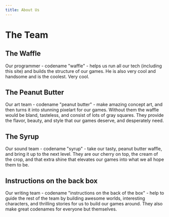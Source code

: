 ```yaml
---
title: About Us
---
```

# The Team

## The Waffle
Our programmer - codename "waffle" - helps us run all our tech (including this site) and builds the structure of our games. He is also very cool and handsome and is the coolest. Very cool.

## The Peanut Butter
Our art team - codename "peanut butter" - make amazing concept art, and then turns it into stunning pixelart for our games. Without them the waffle would be bland, tasteless, and consist of lots of gray squares. They provide the flavor, beauty, and style that our games deserve, and desperately need.

## The Syrup
Our sound team - codename "syrup" - take our tasty, peanut butter waffle, and bring it up to the next level. They are our cherry on top, the cream of the crop, and that extra shine that elevates our games into what we all hope them to be.

## Instructions on the back box
Our writing team - codename "instructions on the back of the box" - help to guide the rest of the team by building awesome worlds, interesting characters, and thrilling stories for us to build our games around. They also make great codenames for everyone but themselves.